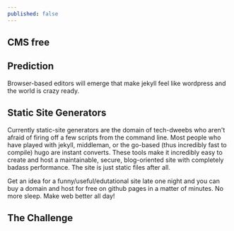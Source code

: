 ```yaml
---
published: false
---
```


## CMS free

Prediction
------
Browser-based editors will emerge that make jekyll feel like wordpress and the world is crazy ready.

Static Site Generators
-----
Currently static-site generators are the domain of tech-dweebs who aren't afraid of firing off a few scripts from the command line. Most people who have played with jekyll, middleman, or the go-based (thus incredibly fast to compile) hugo are instant converts. These tools make it incredibly easy to create and host a maintainable, secure, blog-oriented site with completely badass performance. The site is just static files after all. 

Get an idea for a funny/useful/edutational site late one night and you can buy a domain and host for free on github pages in a matter of minutes. No more sleep. Make web better all day!

The Challenge
-----
